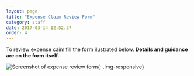 ```yaml
---
layout: page
title: "Expense Claim Review Form"
category: staff
date: 2017-03-14 12:52:37
order: 4
---
```

To review expense caim
fill the form
ilustrated below.
**Details and guidance are on the form itself.**

![Screenshot of expense review form]({{site.baseurl}}/img/expense-review.png){: .img-responsive}

